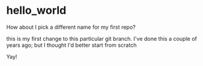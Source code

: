 # hello_world
How about I pick a different name for my first repo?

this is my first change to this particular git branch. I've done this a couple of years ago; but I thought I'd better start from scratch

Yay!
